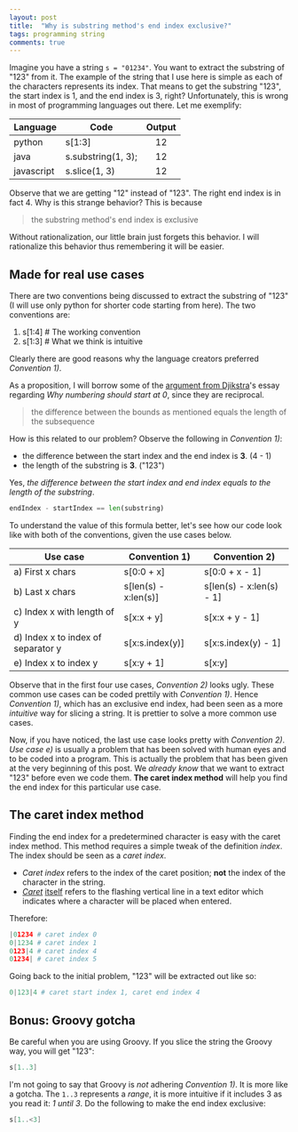 ```yaml
---
layout: post
title:  "Why is substring method's end index exclusive?"
tags: programming string
comments: true
---
```


Imagine you have a string `s = "01234"`. You want to extract the substring of "123" from it.
The example of the string that I use here is simple as each of the characters represents its index.
That means to get the substring "123", the start index is 1, and the end index is 3, right? Unfortunately,
this is wrong in most of programming languages out there. Let me exemplify:

| Language      | Code               | Output  
| ------------- | ------------------ | :----:
| python        | s[1:3]             | 12    
| java          | s.substring(1, 3); | 12 
| javascript    | s.slice(1, 3)      | 12 

Observe that we are getting "12" instead of "123". The right end index is in fact 4.
Why is this strange behavior? This is because 
> the substring method's end index is exclusive

Without rationalization, our little brain just forgets this behavior.
I will rationalize this behavior thus remembering it will be easier.

## Made for real use cases
There are two conventions being discussed to extract the substring of "123" (I will use only python
for shorter code starting from here). The two conventions are:

1. s[1:4] # The working convention
2. s[1:3] # What we think is intuitive

Clearly there are good reasons why the language creators preferred _Convention 1)_. 

As a proposition, I will borrow some of the [argument from Djikstra][djikstra0]'s essay
regarding *Why numbering should start at 0*, since they are reciprocal.

> the difference between the bounds as mentioned equals the length of the subsequence

How is this related to our problem? Observe the following in _Convention 1)_:

- the difference between the start index and the end index is **3**. (4 - 1)
- the length of the substring is **3**. ("123")

Yes, *the difference between the start index and end index equals to the length
of the substring*.

```python
endIndex - startIndex == len(substring)
```

To understand the value of this formula better, let's see how our code look like
with both of the conventions, given the use cases below.

| Use case                           | Convention 1)        | Convention 2)
| ---------------------------------- | -------------------- | ------------------
| a) First x chars                   | s[0:0 + x]           | s[0:0 + x - 1]
| b) Last x chars                    | s[len(s) - x:len(s)] | s[len(s) - x:len(s) - 1]
| c) Index x with length of y        | s[x:x + y]           | s[x:x + y - 1]
| d) Index x to index of separator y | s[x:s.index(y)]      | s[x:s.index(y) - 1]
| e) Index x to index y              | s[x:y + 1]           | s[x:y]

Observe that in the first four use cases, _Convention 2)_ looks ugly. These common use
cases can be coded prettily with _Convention 1)_. Hence _Convention 1)_, which has an
exclusive end index, had been seen as a more *intuitive* way for slicing a string.
It is prettier to solve a more common use cases.

Now, if you have noticed, the last use case looks pretty with _Convention 2)_.
_Use case e)_ is usually a problem that has been solved with human eyes and to be coded
into a program. This is actually the problem that has been given at the very beginning
of this post. We *already know* that we want to extract "123" before even we code them.
**The caret index method** will help you find the end index for this particular use case.

## The caret index method
Finding the end index for a predetermined character is easy with the caret index method.
This method requires a simple tweak of the definition _index_. The index should be seen as
a _caret index_.

- _Caret index_ refers to the index of the caret position; **not** the index of the
character in the string.
- _[Caret][caret]_ [itself][caretwiki] refers to the flashing vertical line in a text editor
which indicates where a character will be placed when entered.

Therefore:

```python
|01234 # caret index 0
0|1234 # caret index 1
0123|4 # caret index 4
01234| # caret index 5
```

Going back to the initial problem, "123" will be extracted out like so:

```python
0|123|4 # caret start index 1, caret end index 4
```

## Bonus: Groovy gotcha
Be careful when you are using Groovy. If you slice the string the Groovy way, you will get "123":

```groovy
s[1..3]
```

I'm not going to say that Groovy is *not* adhering _Convention 1)_. It is more like
a gotcha. The `1..3` represents a *range*, it is more intuitive if it includes 3 as you read it:
*1 until 3*. Do the following to make the end index exclusive:

```groovy
s[1..<3]
```

[djikstra0]: http://www.cs.utexas.edu/~EWD/transcriptions/EWD08xx/EWD831.html
[caretwiki]: http://en.wikipedia.org/wiki/Cursor_(computers)#Text_cursor
[caret]: http://www.merriam-webster.com/dictionary/caret
